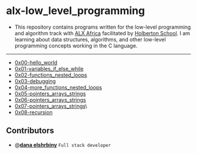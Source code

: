 # alx-low_level_programming

- This repository contains programs written for the low-level programming and algorithm track with [ALX Africa](https://www.alxafrica.com/) facilitated by [Holberton School](https://www.holbertonschool.com/). I am learning about data structures, algorithms, and other low-level programming concepts working in the C language. 


---

- [0x00-hello_world](./0x00-hello_world)
- [0x01-variables_if_else_while](./0x01-variables_if_else_while)
- [0x02-functions_nested_loops](./0x02-functions_nested_loops)
- [0x03-debugging](./0x03-debugging)
- [0x04-more_functions_nested_loops](./0x04-more_functions_nested_loops)
- [0x05-pointers_arrays_strings](./0x05-pointers_arrays_strings)
- [0x06-pointers_arrays_strings](./0x06-pointers_arrays_strings)
- [0x07-pointers_arrays_strings](./0x07-pointers_arrays_strings)\
- [0x08-recursion](./0x08-recursion)


## Contributors

- @[**dana elshrbiny**](https://github.com/danaelshrbiny10) `Full stack developer`